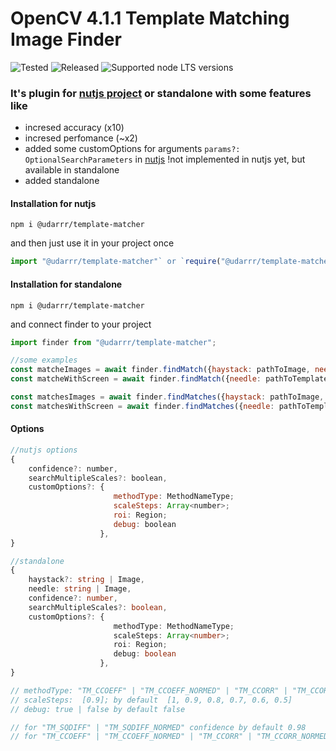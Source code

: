 # OpenCV 4.1.1 Template Matching Image Finder 

![Tested](https://github.com/udarrr/TemplateMatcher/workflows/Tests/badge.svg)
![Released](https://github.com/udarrr/TemplateMatcher/workflows/Create%20tagged%20release/badge.svg)
![Supported node LTS versions](https://img.shields.io/badge/node@arch64-12%2C%2013%2C%2014%2C%2015%2C%2016%2C%2017%2C%2018%2C%2019-green)

### It's plugin for [nutjs project](https://www.npmjs.com/package/@nut-tree/nut-js) or standalone with some features like

- incresed accuracy (x10)
- incresed perfomance (~x2)
- added some customOptions for arguments `params?: OptionalSearchParameters` in [nutjs](https://github.com/nut-tree/nut.js/blob/develop/lib/optionalsearchparameters.class.ts) !not implemented in nutjs yet, but available in standalone
- added standalone

#### Installation for nutjs

```nodejs
npm i @udarrr/template-matcher
```

and then just use it in your project once

```javascript
import "@udarrr/template-matcher"` or `require("@udarrr/template-matcher")
```

#### Installation for standalone

```nodejs
npm i @udarrr/template-matcher
```

and connect finder to your project

```javascript
import finder from "@udarrr/template-matcher";

//some examples
const matcheImages = await finder.findMatch({haystack: pathToImage, needle: pathToTemplate});
const matcheWithScreen = await finder.findMatch({needle: pathToTemplate});

const matchesImages = await finder.findMatches({haystack: pathToImage, needle: pathToTemplate});
const matchesWithScreen = await finder.findMatches({needle: pathToTemplate});
```

#### Options

```javascript
//nutjs options 
{
    confidence?: number,
    searchMultipleScales?: boolean,
    customOptions?: {
                       methodType: MethodNameType; 
                       scaleSteps: Array<number>; 
                       roi: Region; 
                       debug: boolean
                    },
}
```

```typescript
//standalone
{
    haystack?: string | Image,
    needle: string | Image,
    confidence?: number,
    searchMultipleScales?: boolean,
    customOptions?: {
                       methodType: MethodNameType; 
                       scaleSteps: Array<number>; 
                       roi: Region; 
                       debug: boolean
                    },
}
```

```javascript
// methodType: "TM_CCOEFF" | "TM_CCOEFF_NORMED" | "TM_CCORR" | "TM_CCORR_NORMED" | "TM_SQDIFF" | "TM_SQDIFF_NORMED" by default "TM_CCOEFF_NORMED"
// scaleSteps:  [0.9]; by default  [1, 0.9, 0.8, 0.7, 0.6, 0.5]
// debug: true | false by default false

// for "TM_SQDIFF" | "TM_SQDIFF_NORMED" confidence by default 0.98
// for "TM_CCOEFF" | "TM_CCOEFF_NORMED" | "TM_CCORR" | "TM_CCORR_NORMED" by default 0.8
```
